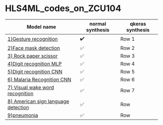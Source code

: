 # HLS4ML_codes_on_ZCU104


|  Model name | normal synthesis | qkeras synthesis |
|----------|----------|----------|
|  <a href="https://github.com/minecraftdixit/HLS4ML_codes_on_ZCU104/tree/main/code1">1)Gesture recognition</a>   | ✔️       | Row 1    |
| <a href="https://github.com/minecraftdixit/HLS4ML_codes_on_ZCU104/tree/main/code3">2)Face mask detection</a>| ✅       | Row 2    |
|<a href="https://github.com/minecraftdixit/HLS4ML_codes_on_ZCU104/tree/main/code4">3) Rock paper scissor</a>   | ✅       | Row 3    |
| <a href="https://github.com/minecraftdixit/HLS4ML_codes_on_ZCU104/tree/main/code5">4)Digit recognition MLP</a>| ✅       | Row 4    |
|<a href="https://github.com/minecraftdixit/HLS4ML_codes_on_ZCU104/tree/main/digit_recog_cnn">5)Digit recognition CNN</a> | ✅       | Row 5    |
| <a href="https://github.com/minecraftdixit/HLS4ML_codes_on_ZCU104/tree/main/malaria_tf">6) Malaria Recognition CNN  </a>  | ✅       | Row 6    |
|<a href="https://github.com/minecraftdixit/HLS4ML_codes_on_ZCU104/tree/main/vww">7) Visual wake word recognition   </a> | ✅       | Row 7    |
|<a href="https://github.com/minecraftdixit/HLS4ML_codes_on_ZCU104/tree/main/asl">8) American sign language detection  </a> | ✅       | Row    |
|<a href="https://github.com/minecraftdixit/HLS4ML_codes_on_ZCU104/tree/main/asl">9)pneumonia </a> | ✅       | Row    |








